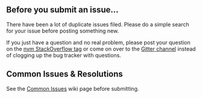 ## Before you submit an issue&hellip;

There have been a lot of duplicate issues filed. Please do a simple search for your issue before posting something new.

If you just have a question and no real problem, please post your question on the [nvm StackOverflow tag](https://stackoverflow.com/questions/tagged/nvm-windows) or come on over to the [Gitter channel](https://gitter.im/coreybutler/nvm-windows) instead of clogging up the bug tracker with questions.

## Common Issues & Resolutions

See the [Common Issues](https://github.com/coreybutler/nvm-windows/wiki/Common-Issues) wiki page before submitting.

